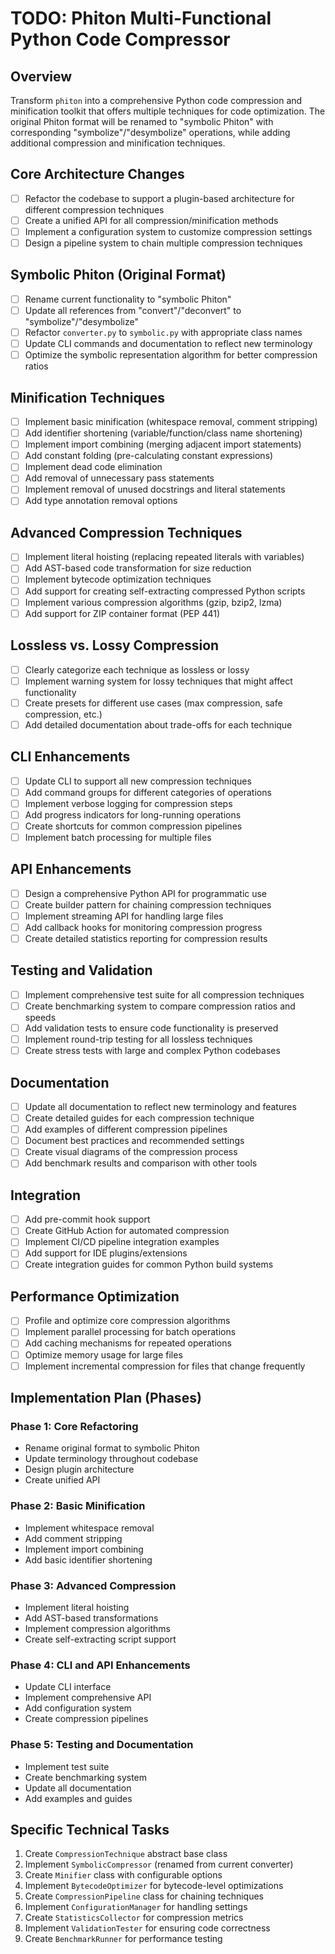 # TODO: Phiton Multi-Functional Python Code Compressor

## Overview

Transform `phiton` into a comprehensive Python code compression and minification toolkit that offers multiple techniques for code optimization. The original Phiton format will be renamed to "symbolic Phiton" with corresponding "symbolize"/"desymbolize" operations, while adding additional compression and minification techniques.

## Core Architecture Changes

- [ ] Refactor the codebase to support a plugin-based architecture for different compression techniques
- [ ] Create a unified API for all compression/minification methods
- [ ] Implement a configuration system to customize compression settings
- [ ] Design a pipeline system to chain multiple compression techniques

## Symbolic Phiton (Original Format)

- [ ] Rename current functionality to "symbolic Phiton"
- [ ] Update all references from "convert"/"deconvert" to "symbolize"/"desymbolize"
- [ ] Refactor `converter.py` to `symbolic.py` with appropriate class names
- [ ] Update CLI commands and documentation to reflect new terminology
- [ ] Optimize the symbolic representation algorithm for better compression ratios

## Minification Techniques

- [ ] Implement basic minification (whitespace removal, comment stripping)
- [ ] Add identifier shortening (variable/function/class name shortening)
- [ ] Implement import combining (merging adjacent import statements)
- [ ] Add constant folding (pre-calculating constant expressions)
- [ ] Implement dead code elimination
- [ ] Add removal of unnecessary pass statements
- [ ] Implement removal of unused docstrings and literal statements
- [ ] Add type annotation removal options

## Advanced Compression Techniques

- [ ] Implement literal hoisting (replacing repeated literals with variables)
- [ ] Add AST-based code transformation for size reduction
- [ ] Implement bytecode optimization techniques
- [ ] Add support for creating self-extracting compressed Python scripts
- [ ] Implement various compression algorithms (gzip, bzip2, lzma)
- [ ] Add support for ZIP container format (PEP 441)

## Lossless vs. Lossy Compression

- [ ] Clearly categorize each technique as lossless or lossy
- [ ] Implement warning system for lossy techniques that might affect functionality
- [ ] Create presets for different use cases (max compression, safe compression, etc.)
- [ ] Add detailed documentation about trade-offs for each technique

## CLI Enhancements

- [ ] Update CLI to support all new compression techniques
- [ ] Add command groups for different categories of operations
- [ ] Implement verbose logging for compression steps
- [ ] Add progress indicators for long-running operations
- [ ] Create shortcuts for common compression pipelines
- [ ] Implement batch processing for multiple files

## API Enhancements

- [ ] Design a comprehensive Python API for programmatic use
- [ ] Create builder pattern for chaining compression techniques
- [ ] Implement streaming API for handling large files
- [ ] Add callback hooks for monitoring compression progress
- [ ] Create detailed statistics reporting for compression results

## Testing and Validation

- [ ] Implement comprehensive test suite for all compression techniques
- [ ] Create benchmarking system to compare compression ratios and speeds
- [ ] Add validation tests to ensure code functionality is preserved
- [ ] Implement round-trip testing for all lossless techniques
- [ ] Create stress tests with large and complex Python codebases

## Documentation

- [ ] Update all documentation to reflect new terminology and features
- [ ] Create detailed guides for each compression technique
- [ ] Add examples of different compression pipelines
- [ ] Document best practices and recommended settings
- [ ] Create visual diagrams of the compression process
- [ ] Add benchmark results and comparison with other tools

## Integration

- [ ] Add pre-commit hook support
- [ ] Create GitHub Action for automated compression
- [ ] Implement CI/CD pipeline integration examples
- [ ] Add support for IDE plugins/extensions
- [ ] Create integration guides for common Python build systems

## Performance Optimization

- [ ] Profile and optimize core compression algorithms
- [ ] Implement parallel processing for batch operations
- [ ] Add caching mechanisms for repeated operations
- [ ] Optimize memory usage for large files
- [ ] Implement incremental compression for files that change frequently

## Implementation Plan (Phases)

### Phase 1: Core Refactoring
- Rename original format to symbolic Phiton
- Update terminology throughout codebase
- Design plugin architecture
- Create unified API

### Phase 2: Basic Minification
- Implement whitespace removal
- Add comment stripping
- Implement import combining
- Add basic identifier shortening

### Phase 3: Advanced Compression
- Implement literal hoisting
- Add AST-based transformations
- Implement compression algorithms
- Create self-extracting script support

### Phase 4: CLI and API Enhancements
- Update CLI interface
- Implement comprehensive API
- Add configuration system
- Create compression pipelines

### Phase 5: Testing and Documentation
- Implement test suite
- Create benchmarking system
- Update all documentation
- Add examples and guides

## Specific Technical Tasks

1. Create `CompressionTechnique` abstract base class
2. Implement `SymbolicCompressor` (renamed from current converter)
3. Create `Minifier` class with configurable options
4. Implement `BytecodeOptimizer` for bytecode-level optimizations
5. Create `CompressionPipeline` class for chaining techniques
6. Implement `ConfigurationManager` for handling settings
7. Create `StatisticsCollector` for compression metrics
8. Implement `ValidationTester` for ensuring code correctness
9. Create `BenchmarkRunner` for performance testing

